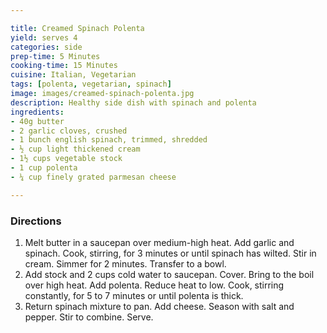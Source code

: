 ```yaml
---

title: Creamed Spinach Polenta
yield: serves 4
categories: side
prep-time: 5 Minutes
cooking-time: 15 Minutes
cuisine: Italian, Vegetarian
tags: [polenta, vegetarian, spinach]
image: images/creamed-spinach-polenta.jpg
description: Healthy side dish with spinach and polenta
ingredients:
- 40g butter
- 2 garlic cloves, crushed
- 1 bunch english spinach, trimmed, shredded
- ½ cup light thickened cream
- 1½ cups vegetable stock
- 1 cup polenta
- ¼ cup finely grated parmesan cheese

---
```


### Directions

1. Melt butter in a saucepan over medium-high heat. Add garlic and spinach. Cook, stirring, for 3 minutes or until spinach has wilted. Stir in cream. Simmer for 2 minutes. Transfer to a bowl.
2. Add stock and 2 cups cold water to saucepan. Cover. Bring to the boil over high heat. Add polenta. Reduce heat to low. Cook, stirring constantly, for 5 to 7 minutes or until polenta is thick.
3. Return spinach mixture to pan. Add cheese. Season with salt and pepper. Stir to combine. Serve.
